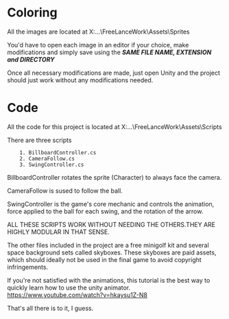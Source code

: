 # Coloring

All the images are located at X:\...\FreeLanceWork\Assets\Sprites

You'd have to open each image in an editor if your choice, make modifications and simply save using the ***SAME FILE NAME, EXTENSION and DIRECTORY***

Once all necessary modifications are made, just open Unity and the project should just work without any modifications needed.

# Code

All the code for this project is located at X:\...\FreeLanceWork\Assets\Scripts

There are three scripts
```
	1. BillboardController.cs
	2. CameraFollow.cs
	3. SwingController.cs 
```

BillboardController rotates the sprite (Character) to always face the camera.

CameraFollow is sused to follow the ball.

SwingController is the game's core mechanic and controls the animation, force applied to the ball for each swing, and the rotation of the arrow. 

ALL THESE SCRIPTS WORK WITHOUT NEEDING THE OTHERS.THEY ARE HIGHLY MODULAR IN THAT SENSE.

The other files included in the project are a free minigolf kit and several space background sets called skyboxes. These skyboxes are paid assets, which should ideally not be used in the final game to avoid copyright infringements. 

If you're not satisfied with the animations, this tutorial is the best way to quickly learn how to use the unity animator.
https://www.youtube.com/watch?v=hkaysu1Z-N8

That's all there is to it, I guess.  
